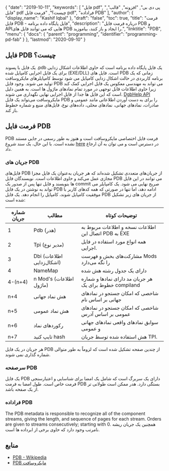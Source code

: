 {
  "date": "2019-10-11",
  "keywords": [
"فایل pdf",
"پی دی بی",
"افزونه",
"قالب",
"فایل pdf چیست؟",
"فرمت فایل pdf",
"فراداده PDB"
],
  "author": {
    "display_name": "Kashif Iqbal"
},
  "draft": "false",
  "toc": true,
  "title": "فرمت فایل PDB - فایل پایگاه داده برنامه",
  "description": "درباره فرمت فایل PDB و APIهایی که می توانند فایل های PDB را ایجاد و باز کنند، بیاموزید.",
  "linktitle": "PDB",
  "menu": {
    "docs": {
      "parent": "programming",
      "identifier": "programming-pd-fab"
}
},
  "lastmod": "2020-09-10"
}

## فایل PDB چیست؟

یک فایل با پسوند .pdb یک فایل پایگاه داده برنامه است که حاوی اطلاعات اشکال زدایی برای یک فایل اجرایی کامپایل شده (EXE/DLL) است. فایل های PDB زمانی که یک برنامه کاربردی در حالت اشکال زدایی کامپایل می شود توسط کامپایلرهای مایکروسافت تولید می شوند. وجود فایل PDB می تواند به مهندسی معکوس یک فایل اجرایی کمک کند زیرا حاوی اطلاعات قابل توجهی در مورد تمام نمادهای ماژول ها است. به همین دلیل است که این فایل ها جدا از فایل اجرایی نهایی نگهداری می شوند. [DgbHelp API](https://learn.microsoft.com/en-us/windows/win32/debug/dbghelp-functions) مایکروسافت می‌تواند یک فایل PDB را برای به دست آوردن اطلاعاتی مانند عمومی و صادرات، نمادهای جهانی، نمادهای محلی، داده‌های نوع، فایل‌های منبع و شماره خطوط باز کند.

## فرمت فایل PDB

PDB فرمت فایل اختصاصی مایکروسافت است و هنوز به طور رسمی در جایی مستند نشده است. با این حال، یک سند شروع [here](https://github.com/Microsoft/microsoft-pdb) در دسترس است و می توان به آن ارجاع داد.

### جریان های PDB

فایل‌های PDB از جریان‌های متعددی تشکیل شده‌اند که هر جریان به‌عنوان یک فایل مجزا مجازی عمل می‌کند و حاوی اطلاعات است. نویسندگان فایل PDB می توانند در این فایل ها بنویسند و فایل تنها پس از صدور یک commit صریح نهایی می شود. یک کامپایلر می تواند به نوشتن در یک فایل PDB ادامه دهد، اما تنها در صورتی که همه کدهای کاربر با موفقیت کامپایل شوند، کامپایل را انجام دهد. یک فایل PDB از جریان های زیر تشکیل شده است:

|شماره جریان |مطالب |توضیحات کوتاه|
---|---|---|
|1| Pdb (هدر) | اطلاعات نسخه و اطلاعات مربوط به اتصال این PDB به EXE|
|2| Tpi (مدیر نوع) |همه انواع مورد استفاده در فایل اجرایی.|
|3| Dbi (اطلاعات اشکال‌زدایی) | مشارکت‌های بخش و فهرست Mods را نگه می‌دارد|
|4| NameMap| دارای یک جدول رشته هش شده|
|4-(n+4)| n Mod's (اطلاعات ماژول)| هر جریان مد دارای نمادها و شماره خطوط برای یک compiland| است
|n+4| هش نماد جهانی| شاخصی که امکان جستجو در نمادهای جهانی بر اساس نام|
|n+5| هش نماد عمومی| شاخصی که امکان جستجو در نمادهای عمومی بر اساس آدرس|
|n+6| رکوردهای نماد| سوابق نمادهای واقعی نمادهای جهانی و عمومی|
|n+7| تایپ کنید hash| هش استفاده شده توسط جریان TPI.|

هر جریان در یک فایل PDB از چندین صفحه تشکیل شده است که لزوماً به طور متوالی شماره گذاری نمی شوند.

### سرصفحه PDB

یک فایل PDB دارای یک سربرگ است که شامل یک امضا برای شناسایی و اعتبارسنجی فرمت خاص است. طول امضا به فرمت PDB بستگی دارد. هدر ممکن است طولانی تر از یک صفحه باشد.

### فراداده PDB
The PDB metadata is responsible to recognize all of the component streams, giving the length, and sequence of pages for each stream. Orders are given to streams consecutively; starting with 0. همچنین یک جریان ریشه نامرتب وجود دارد که حاوی برخی از ابرداده ها است.

## منابع
 * [PDB - Wikipedia](https://en.wikipedia.org/wiki/Program_database)
 * [PDB مایکروسافت](https://github.com/Microsoft/microsoft-pdb)

